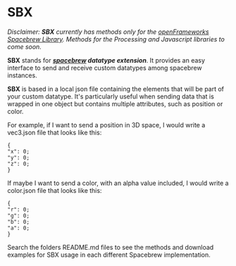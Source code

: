 SBX
===

*Disclaimer: **SBX** currently has methods only for the [openFrameworks Spacebrew Library](https://github.com/Spacebrew/ofxSpacebrew). Methods for the Processing and Javascript libraries to come soon.*

**SBX** stands for ***[spacebrew](http://docs.spacebrew.cc/) datatype extension***. It provides an easy interface to send and receive custom datatypes among spacebrew instances.

**SBX** is based in a local json file containing the elements that will be part of your custom datatype. It's particularly useful when sending data that is wrapped in one object but contains multiple attributes, such as position or color.

For example, if I want to send a position in 3D space, I would write a vec3.json file that looks like this:

```
{
"x": 0;
"y": 0;
"z": 0;
}

```
If maybe I want to send a color, with an alpha value included, I would write a color.json file that looks like this:

```
{
"r": 0;
"g": 0;
"b": 0;
"a": 0;
}

```

Search the folders README.md files to see the methods and download examples for SBX usage in each different Spacebrew implementation.